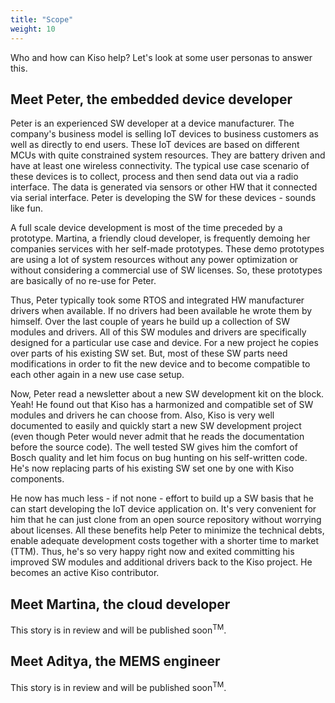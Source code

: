 ```yaml
---
title: "Scope"
weight: 10
---
```


Who and how can Kiso help? Let's look at some user personas to answer this.

## Meet Peter, the embedded device developer ##

Peter is an experienced SW developer at a device manufacturer. The company's business model is selling IoT devices to
business customers as well as directly to end users. These IoT devices are based on different MCUs with quite
constrained system resources. They are battery driven and have at least one wireless connectivity. The typical use case
scenario of these devices is to collect, process and then send data out via a radio interface. The data is generated via
sensors or other HW that it connected via serial interface. Peter is developing the SW for these devices - sounds like
fun.

A full scale device development is most of the time preceded by a prototype. Martina, a friendly cloud developer, is
frequently demoing her companies services with her self-made prototypes. These demo prototypes are using a lot of system
resources without any power optimization or without considering a commercial use of SW licenses. So, these prototypes
are basically of no re-use for Peter.

Thus, Peter typically took some RTOS and integrated HW manufacturer drivers when available. If no drivers had been
available he wrote them by himself. Over the last couple of years he build up a collection of SW modules and drivers.
All of this SW modules and drivers are specifically designed for a particular use case and device. For a new project he
copies over parts of his existing SW set. But, most of these SW parts need modifications in order to fit the new device
and to become compatible to each other again in a new use case setup.

Now, Peter read a newsletter about a new SW development kit on the block. Yeah! He found out that Kiso has a harmonized
and compatible set of SW modules and drivers he can choose from. Also, Kiso is very well documented to easily and
quickly start a new SW development project (even though Peter would never admit that he reads the documentation before
the source code). The well tested SW gives him the comfort of Bosch quality and let him focus on bug hunting on his
self-written code. He's now replacing parts of his existing SW set one by one with Kiso components.

He now has much less - if not none - effort to build up a SW basis that he can start developing the IoT device
application on. It's very convenient for him that he can just clone from an open source repository without worrying
about licenses. All these benefits help Peter to minimize the technical debts, enable adequate development costs
together with a shorter time to market (TTM). Thus, he's so very happy right now and exited committing his improved SW
modules and additional drivers back to the Kiso project. He becomes an active Kiso contributor.

## Meet Martina, the cloud developer ##

This story is in review and will be published soon<sup>TM</sup>.

## Meet Aditya, the MEMS engineer ##

This story is in review and will be published soon<sup>TM</sup>.
